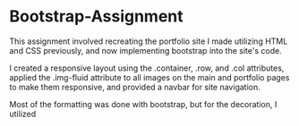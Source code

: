 # Bootstrap-Assignment
This assignment involved recreating the portfolio site I made utilizing HTML and CSS previously, and now implementing bootstrap into the site's code.

I created a responsive layout using the .container, .row, and .col attributes, applied the .img-fluid attribute to all images on the main and portfolio pages to make them responsive, and provided a navbar for site navigation.

Most of the formatting was done with bootstrap, but for the decoration, I utilized <style> tags in the html for specific changes. (Such as my portrait on the About Me page that renders horizontally unless I tell CSS to rotate it for some reason.)

*UPDATE*

After figuring out the hierarchy of link tags in the HTML head, I've moved all CSS code for the HTML pages into one consolidated CSS file; making the structure simpler and keeping everything organized into separate, dedicated files.
